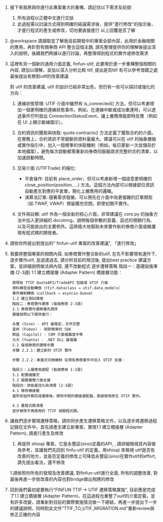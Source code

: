1. 接下來我將與你進行此專案重大的重構，請記住以下需求及前提:

    1. 所有過程以正體中文進行交談
    1. 此過程需以討論方式得到明確的結論需求後，提供"進行修改"的指示後，才進行程式的產生或修改，切勿要直接進行
    以上回覆是否了解

1. @workspace 請讀取並了解我目前開發中的專案全部內容，此用於金融相關的應用，再針對有關券商 API 整合這個主題, 請先整理提供你的理解後提出深入的說明，後續我們再據以進行討論，再整理得到程式的實作或修改需求


1. 這裡有另一個新的通用介面定義, finfun-utif, 此要用於進一步重構整個相關的內容, 請加以理解，並加以深入分析比較 ttif, 提出是否ttif 有可以參考借鏡之處 最後提出有無對uitf的改善建議

    對 utif 的改善建議, utif 的設計已經非常出色，但仍有一些可以探討或強化的方向：

    1. 連線狀態管理: UTIF 介面中雖然有 is_connected() 方法，但可以考慮增加一個更明確的連線狀態事件。例如，在連線中斷或成功重連時，可以透過事件佇列發出 ConnectionStatusEvent，讓上層應用能即時反應（例如在 UI 上顯示斷線圖示）。

    1. 合約資訊的獲取與快取: quote.contracts() 方法定義了獲取合約的介面。在實務上，合約資訊不常變動但資料量龐大。建議可以在 utif 的抽象層級或實作指引中，加入一個標準的快取機制（例如，每日更新一次並儲存於本地檔案），避免每次啟動都需重新向券商伺服器請求完整的合約清單，以加速啟動時間。

    1. 交易介面 (UTIFTrade) 的細化:

        - 平倉操作: 目前有 place_order，但可以考慮新增一個語意更明確的 close_position(position, ...) 方法。這個方法內部可以根據部位資訊自動產生對應的平倉單，簡化上層應用的邏輯。
        - 演算法訂單: 隨著需求發展，可以預先在介面中為更複雜的訂單類型（如 TWAP, VWAP）預留擴充空間，即使初期不實作。
    1. 文件與註解: utif 作為一個全新的核心介面，非常建議在 core.py 的抽象方法中加入更詳細的 docstring，說明每個參數的意義、函式的預期行為、以及可能拋出的主要例外。這將極大地幫助未來實作新的券商介面或維護現有程式碼的開發者。

1. 請依你所提出對提出的" finfun-utif 專案的改善建議", 「進行修改」

1. 我要將整個專案的相關內容, 如券商實作整合新的utif, 在先不影響現有運作下, 逐步實作utif, 並過渡過去, 請分析目前的現況後, 提出best practice 建議方案，並詳細說明做法與內容, 還不改動程式
   逐步遷移策略
        階段一：基礎設施準備 (2-3週)
        1.1 建立橋接層 (Adapter Pattern)
        橋接層功能：

        將現有 TTIF QuoteAPI/TradeAPI 包裝成 UTIF 介面
        資料模型自動轉換（ttif.dataclass ↔ utif.data_models）
        事件機制轉換（callback → asyncio.Queue）
        1.2 建立測試環境
        階段二：券商實作遷移 (每個券商 2-3週)
        2.1 券商實作遷移優先順序
        建議按照以下順序進行：

        永豐 (Sino) - API 最穩定，文件完整
        富邦 (Fubon) - 相對簡單的 SDK
        群益 (Capital) - COM 介面複雜度中等
        元大 (Yuanta) - .NET DLL 最複雜
        2.2 每個券商的遷移步驟
        步驟 2.2.1：建立新的 UTIF 實作

        步驟 2.2.2：漸進式切換機制 在現有券商套件中加入 UTIF 支援：

        階段三：上層應用適配 (每個應用 1-2週)
        3.1 配置檔擴充
        3.2 服務層雙介面支援
        階段四：效能最佳化與清理 (2-3週)
        4.1 移除橋接層
        當所有組件都完成遷移後，移除中間的橋接適配器，直接使用原生 UTIF 實作。

        4.2 舊程式碼清理
        逐步移除不再使用的 TTIF 相關程式碼。

1. 讓我們逐步實現遷移策略，請你同步產生遷移策略文件，以及逐步將遷移過程記錄在文件中，首先請產生建立新專案，實現1.1 建立橋接層 (Adapter Pattern), 請進行產生及修改

    1. 再提供 shioaji 專案，它是永豐証(sino)定義的API, , 請詳細檢視其內容做為參考，並讓我們先回到 finfu-utif 的定義，用shioaji 來檢視 utif是否有改善的地方，並是否定義的修改上可降低永豐証(sino)在實作utif的effort, 請先提出看法，還不修改

    1.請依照你所有的發現及改善建議, 對finfun-utif進行全面, 所有的調整改善, 對最後再進一步依改善的內容也對bridge做出相應的修改

1. 回到我們最初是要執行"FINFUN TTIF → UTIF 遷移策略實施", 目前應是完成了1.1 建立橋接層 (Adapter Pattern)，在這過程也重整了uuif的介面定莪，並有許多改變，請重新對目前的實際實施情況做一下總結，再進一步提出下一步的建議說明，同時對此文件"TTIF_TO_UTIF_MIGRATION.md"重新review與修正正確的內容

